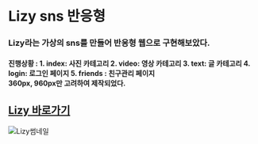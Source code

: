 # Lizy sns 반응형 

### Lizy라는 가상의 sns를 만들어 반응형 웹으로 구현해보았다. 
#### 진행상황 :   1. index: 사진 카테고리 2. video: 영상 카테고리 3. text: 글 카테고리 4. login: 로그인 페이지 5. friends : 친구관리 페이지 <br> 360px, 960px만 고려하여 제작되었다.
## [Lizy 바로가기](https://MIN3056.github.io/SNS-Lizy)
![Lizy썸네일](https://MIN3056.github.io/SNS-Lizy/thumbnail.png) 
